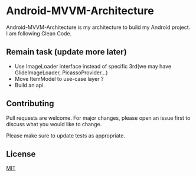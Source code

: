 # Android-MVVM-Architecture

Android-MVVM-Architecture is my architecture to build my Android project. I am following Clean Code.

## Remain task (update more later)

- Use ImageLoader interface instead of specific 3rd(we may have GlideImageLoader, PicassoProvider...)
- Move ItemModel to use-case layer ?
- Build an api.
## Contributing
Pull requests are welcome. For major changes, please open an issue first to discuss what you would like to change.

Please make sure to update tests as appropriate.

## License
[MIT](https://choosealicense.com/licenses/mit/)

